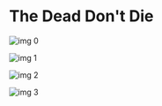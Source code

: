 # The Dead Don't Die

![img 0](https://i.imgur.com/dKfjRr7.jpg)

![img 1](https://i.imgur.com/yVzseDF.png)

![img 2](https://i.imgur.com/82oWu9f.jpg)

![img 3](https://i.imgur.com/wIKuRHz.png)

